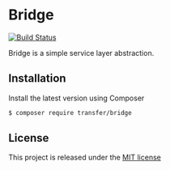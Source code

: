 Bridge
======

[![Build Status](https://travis-ci.org/transfer-project/bridge.svg?branch=0.1)](https://travis-ci.org/transfer-project/bridge)

Bridge is a simple service layer abstraction.

Installation
------------

Install the latest version using Composer

```bash
$ composer require transfer/bridge
```

License
-------

This project is released under the [MIT license](LICENSE)

